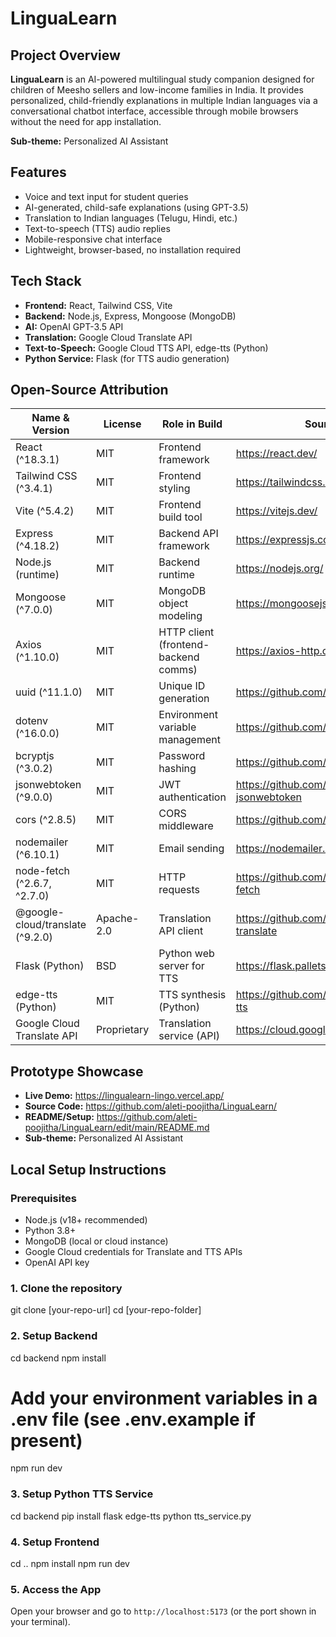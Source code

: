 # LinguaLearn

## Project Overview

**LinguaLearn** is an AI-powered multilingual study companion designed for children of Meesho sellers and low-income families in India. It provides personalized, child-friendly explanations in multiple Indian languages via a conversational chatbot interface, accessible through mobile browsers without the need for app installation.

**Sub-theme:** Personalized AI Assistant

## Features
- Voice and text input for student queries
- AI-generated, child-safe explanations (using GPT-3.5)
- Translation to Indian languages (Telugu, Hindi, etc.)
- Text-to-speech (TTS) audio replies
- Mobile-responsive chat interface
- Lightweight, browser-based, no installation required

## Tech Stack
- **Frontend:** React, Tailwind CSS, Vite
- **Backend:** Node.js, Express, Mongoose (MongoDB)
- **AI:** OpenAI GPT-3.5 API
- **Translation:** Google Cloud Translate API
- **Text-to-Speech:** Google Cloud TTS API, edge-tts (Python)
- **Python Service:** Flask (for TTS audio generation)


## Open-Source Attribution
| Name & Version                   | License     | Role in Build                        | Source Link                                         |
|----------------------------------|-------------|--------------------------------------|-----------------------------------------------------|
| React (^18.3.1)                  | MIT         | Frontend framework                   | https://react.dev/                                  |
| Tailwind CSS (^3.4.1)            | MIT         | Frontend styling                     | https://tailwindcss.com/                            |
| Vite (^5.4.2)                    | MIT         | Frontend build tool                  | https://vitejs.dev/                                 |
| Express (^4.18.2)                | MIT         | Backend API framework                | https://expressjs.com/                              |
| Node.js (runtime)                | MIT         | Backend runtime                      | https://nodejs.org/                                 |
| Mongoose (^7.0.0)                | MIT         | MongoDB object modeling              | https://mongoosejs.com/                             |
| Axios (^1.10.0)                  | MIT         | HTTP client (frontend-backend comms) | https://axios-http.com/                             |
| uuid (^11.1.0)                   | MIT         | Unique ID generation                 | https://github.com/uuidjs/uuid                      |
| dotenv (^16.0.0)                 | MIT         | Environment variable management      | https://github.com/motdotla/dotenv                  |
| bcryptjs (^3.0.2)                | MIT         | Password hashing                     | https://github.com/dcodeIO/bcrypt.js                |
| jsonwebtoken (^9.0.0)            | MIT         | JWT authentication                   | https://github.com/auth0/node-jsonwebtoken          |
| cors (^2.8.5)                    | MIT         | CORS middleware                      | https://github.com/expressjs/cors                   |
| nodemailer (^6.10.1)             | MIT         | Email sending                        | https://nodemailer.com/                             |
| node-fetch (^2.6.7, ^2.7.0)      | MIT         | HTTP requests                        | https://github.com/node-fetch/node-fetch            |
| @google-cloud/translate (^9.2.0) | Apache-2.0  | Translation API client               | https://github.com/googleapis/nodejs-translate      |
| Flask (Python)                   | BSD         | Python web server for TTS            | https://flask.palletsprojects.com/                  |
| edge-tts (Python)                | MIT         | TTS synthesis (Python)               | https://github.com/ranyelhousieny/edge-tts          |
| Google Cloud Translate API       | Proprietary | Translation service (API)            | https://cloud.google.com/translate                  |


## Prototype Showcase
- **Live Demo:** https://lingualearn-lingo.vercel.app/
- **Source Code:** https://github.com/aleti-poojitha/LinguaLearn/
- **README/Setup:** https://github.com/aleti-poojitha/LinguaLearn/edit/main/README.md
- **Sub-theme:** Personalized AI Assistant


## Local Setup Instructions
### Prerequisites
- Node.js (v18+ recommended)
- Python 3.8+
- MongoDB (local or cloud instance)
- Google Cloud credentials for Translate and TTS APIs
- OpenAI API key

### 1. Clone the repository
git clone [your-repo-url]
cd [your-repo-folder]

### 2. Setup Backend
cd backend
npm install
# Add your environment variables in a .env file (see .env.example if present)
npm run dev

### 3. Setup Python TTS Service
cd backend
pip install flask edge-tts
python tts_service.py

### 4. Setup Frontend
cd ..
npm install
npm run dev

### 5. Access the App
Open your browser and go to `http://localhost:5173` (or the port shown in your terminal).
